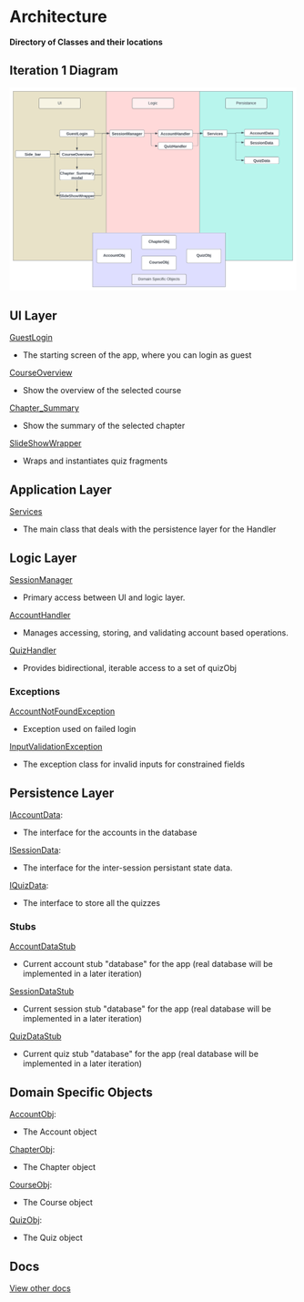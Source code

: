 # Architecture

**Directory of Classes and their locations**

## Iteration 1 Diagram

![architecture](<Architecture.svg>)

## UI Layer
[GuestLogin](https://code.cs.umanitoba.ca/comp3350-winter2024/codelinguists-ao1-15/-/blob/development/app/src/main/java/CodeLinguists/codelingo/ui/view_GuestLogin.java?ref_type=heads)
- The starting screen of the app, where you can login as guest

[CourseOverview](https://code.cs.umanitoba.ca/comp3350-winter2024/codelinguists-ao1-15/-/blob/development/app/src/main/java/CodeLinguists/codelingo/ui/view_CourseOverview.java?ref_type=heads)
- Show the overview of the selected course

[Chapter_Summary](https://code.cs.umanitoba.ca/comp3350-winter2024/codelinguists-ao1-15/-/blob/development/app/src/main/java/CodeLinguists/codelingo/ui/cont_ChapterSummary.java?ref_type=heads)
- Show the summary of the selected chapter

[SlideShowWrapper](https://code.cs.umanitoba.ca/comp3350-winter2024/codelinguists-ao1-15/-/blob/development/app/src/main/java/CodeLinguists/codelingo/ui/view_SlideShowWrapper.java?ref_type=heads)
- Wraps and instantiates quiz fragments

## Application Layer
[Services](https://code.cs.umanitoba.ca/comp3350-winter2024/codelinguists-ao1-15/-/blob/development/app/src/main/java/CodeLinguists/codelingo/application/Services.java?ref_type=heads)
- The main class that deals with the persistence layer for the Handler


## Logic Layer
[SessionManager]()
- Primary access between UI and logic layer.

[AccountHandler](https://code.cs.umanitoba.ca/comp3350-winter2024/codelinguists-ao1-15/-/blob/development/app/src/main/java/CodeLinguists/codelingo/logic/AccountHandler.java?ref_type=heads)
- Manages accessing, storing, and validating account based operations. 

[QuizHandler](https://code.cs.umanitoba.ca/comp3350-winter2024/codelinguists-ao1-15/-/blob/development/app/src/main/java/CodeLinguists/codelingo/logic/QuizHandler.java?ref_type=heads)
- Provides bidirectional, iterable access to a set of quizObj

### Exceptions
[AccountNotFoundException](https://code.cs.umanitoba.ca/comp3350-winter2024/codelinguists-ao1-15/-/blob/development/app/src/main/java/CodeLinguists/codelingo/exceptions/AccountNotFoundException.java?ref_type=heads)
- Exception used on failed login

[InputValidationException](https://code.cs.umanitoba.ca/comp3350-winter2024/codelinguists-ao1-15/-/blob/development/app/src/main/java/CodeLinguists/codelingo/exceptions/InputValidationException.java?ref_type=heads)
- The exception class for invalid inputs for constrained fields

## Persistence Layer
[IAccountData](https://code.cs.umanitoba.ca/comp3350-winter2024/codelinguists-ao1-15/-/blob/development/app/src/main/java/CodeLinguists/codelingo/persistence/IAccountData.java?ref_type=heads):
- The interface for the accounts in the database

[ISessionData](https://code.cs.umanitoba.ca/comp3350-winter2024/codelinguists-ao1-15/-/blob/development/app/src/main/java/CodeLinguists/codelingo/persistence/IChapterData.java?ref_type=heads):
- The interface for the inter-session persistant state data. 

[IQuizData](https://code.cs.umanitoba.ca/comp3350-winter2024/codelinguists-ao1-15/-/blob/development/app/src/main/java/CodeLinguists/codelingo/persistence/IQuizData.java?ref_type=heads):
- The interface to store all the quizzes

### Stubs
[AccountDataStub](https://code.cs.umanitoba.ca/comp3350-winter2024/codelinguists-ao1-15/-/blob/development/app/src/main/java/CodeLinguists/codelingo/persistence/stubs/AccountDataStub.java?ref_type=heads)
- Current account stub "database" for the app (real database will be implemented in a later iteration)

[SessionDataStub](https://code.cs.umanitoba.ca/comp3350-winter2024/codelinguists-ao1-15/-/blob/development/app/src/main/java/CodeLinguists/codelingo/persistence/stubs/SessionDataStub.java?ref_type=heads)
- Current session stub "database" for the app (real database will be implemented in a later iteration)

[QuizDataStub](https://code.cs.umanitoba.ca/comp3350-winter2024/codelinguists-ao1-15/-/blob/development/app/src/main/java/CodeLinguists/codelingo/persistence/stubs/QuizDataStub.java?ref_type=heads)
- Current quiz stub "database" for the app (real database will be implemented in a later iteration)

## Domain Specific Objects
[AccountObj](https://code.cs.umanitoba.ca/comp3350-winter2024/codelinguists-ao1-15/-/blob/development/app/src/main/java/CodeLinguists/codelingo/dso/AccountObj.java?ref_type=heads):
- The Account object

[ChapterObj](https://code.cs.umanitoba.ca/comp3350-winter2024/codelinguists-ao1-15/-/blob/development/app/src/main/java/CodeLinguists/codelingo/dso/ChapterObj.java?ref_type=heads):
- The Chapter object

[CourseObj](https://code.cs.umanitoba.ca/comp3350-winter2024/codelinguists-ao1-15/-/blob/development/app/src/main/java/CodeLinguists/codelingo/dso/CourseObj.java?ref_type=heads):
- The Course object

[QuizObj](https://code.cs.umanitoba.ca/comp3350-winter2024/codelinguists-ao1-15/-/blob/development/app/src/main/java/CodeLinguists/codelingo/dso/QuizObj.java?ref_type=heads):
- The Quiz object

## Docs

[View other docs](https://code.cs.umanitoba.ca/comp3350-winter2024/codelinguists-ao1-15/-/tree/development/Docs?ref_type=heads)
